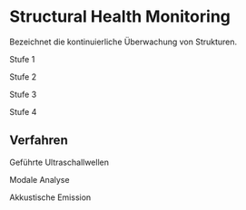 # Structural Health Monitoring
Bezeichnet die kontinuierliche Überwachung von Strukturen.

Stufe 1


Stufe 2


Stufe 3


Stufe 4


## Verfahren

Geführte Ultraschallwellen

Modale Analyse

Akkustische Emission